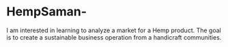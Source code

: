 # HempSaman-
I am interested in learning to analyze a market for a Hemp product.  The goal is to create a sustainable business operation from a handicraft communities. 
